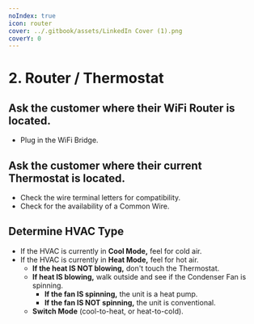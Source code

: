 ```yaml
---
noIndex: true
icon: router
cover: ../.gitbook/assets/LinkedIn Cover (1).png
coverY: 0
---
```


# 2. Router / Thermostat

## Ask the customer where their WiFi Router is located.

* Plug in the WiFi Bridge.

## Ask the customer where their current Thermostat is located.

* Check the wire terminal letters for compatibility.
* Check for the availability of a Common Wire.

## Determine HVAC Type

* If the HVAC is currently in **Cool Mode,** feel for cold air.
* If the HVAC is currently in **Heat Mode,** feel for hot air.
  * **If the heat IS NOT blowing,** don't touch the Thermostat.
  * **If heat IS blowing,** walk outside and see if the Condenser Fan is spinning.
    * **If the fan IS spinning,** the unit is a heat pump.
    * **If the fan IS NOT spinning,** the unit is conventional.
  * **Switch Mode** (cool-to-heat, or heat-to-cold).
